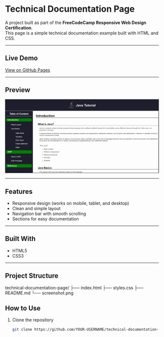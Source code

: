# Technical Documentation Page

A project built as part of the **FreeCodeCamp Responsive Web Design Certification**.  
This page is a simple technical documentation example built with HTML and CSS.

---

## Live Demo
[View on GitHub Pages](https://leawi-t.github.io/technical-documentation-page)

---

## Preview
![Project Screenshot](screenshot.png) <!-- optional: add a screenshot of your project -->

---

## Features
- Responsive design (works on mobile, tablet, and desktop)
- Clean and simple layout
- Navigation bar with smooth scrolling
- Sections for easy documentation

---

## Built With
- HTML5
- CSS3

---

## Project Structure
technical-documentation-page/
├── index.html
├── styles.css
├── README.md
└── screenshot.png

## How to Use
1. Clone the repository  
   ```bash
   git clone https://github.com/YOUR-USERNAME/technical-documentation-page.git


